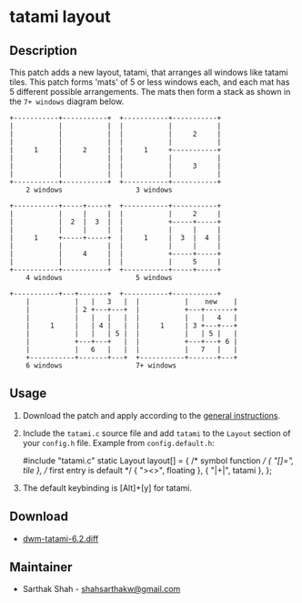 tatami layout
=============

Description
-----------
This patch adds a new layout, tatami, that arranges all windows like
tatami tiles. This patch forms 'mats' of 5 or less windows each, and
each mat has 5 different possible arrangements. The mats then form a 
stack as shown in the `7+ windows` diagram below.

	+-----------+-----------+  +-----------+-----------+
	|           |           |  |           |           |
	|           |           |  |           |     2     |
	|           |           |  |           |           |
	|     1     |     2     |  |     1     +-----------+
	|           |           |  |           |           |
	|           |           |  |           |     3     |
	|           |           |  |           |           |
	+-----------+-----------+  +-----------+-----------+
		2 windows                  3 windows

	+-----------+-----+-----+  +-----------+-----------+
	|           |     |     |  |           |     2     |
	|           |  2  |  3  |  |           +-----+-----+
	|           |     |     |  |           |     |     |
	|     1     +-----+-----+  |     1     |  3  |  4  |
	|           |           |  |           |     |     |
	|           |     4     |  |           +-----+-----+
	|           |           |  |           |     5     |
	+-----------+-----------+  +-----------+-----+-----+
		4 windows                  5 windows

	+-----------+---+-------+  +-----------+-----------+
        |           |   |   3   |  |           |    new    |
        |           | 2 +---+---+  |           +---+-------+
        |           |   |   |   |  |           |   |   4   |
        |     1     |   | 4 |   |  |     1     | 3 +---+---+
        |           |   |   | 5 |  |           |   | 5 |   |
        |           +---+---+   |  |           +---+---+ 6 |
        |           |   6   |   |  |           |   7   |   |
        +-----------+-------+---+  +-----------+-------+---+
		6 windows                  7+ windows


Usage
-----
1. Download the patch and apply according to the [general instructions](.).
2. Include the `tatami.c` source file and add `tatami` to the `Layout` 
   section of your `config.h` file. Example from `config.default.h`:

   	#include "tatami.c"
   	static Layout layout[] = {
   		/* symbol               function */
   		{ "[]=",                tile }, /* first entry is default */
   		{ "><>",                floating },
   		{ "|+|",                tatami },
   	};

3. The default keybinding is [Alt]+[y] for tatami.

Download
--------
* [dwm-tatami-6.2.diff](dwm-tatami-6.2.diff)

Maintainer
----------
* Sarthak Shah - <shahsarthakw@gmail.com>
